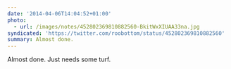 ```yaml
---
date: '2014-04-06T14:04:52+01:00'
photo:
  - url: /images/notes/452802369810882560-BkitWxXIUAA33na.jpg
syndicated: 'https://twitter.com/roobottom/status/452802369810882560'
summary: Almost done.
---
```

Almost done. Just needs some turf. 
